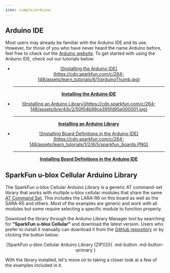 ```yaml
---
icon: simple/arduino
---
```


## Arduino IDE

Most users may already be familiar with the Arduino IDE and its use. However, for those of you who have never heard the name *Arduino* before, feel free to check out the [Arduino website](https://www.arduino.cc/en/Guide/HomePage). To get started with using the Arduino IDE, check out our tutorials below:


<div class="grid cards" markdown align="center">

<!-- -   <a href="https://learn.sparkfun.com/tutorials/50">
	<figure markdown>
	![What is an Arduino?](https://cdn.sparkfun.com/c/264-148/assets/3/b/6/e/b/512e66bece395f492b000000.jpg)</figure>

    ---
    **What is an Arduino?**
	</a> -->

-   <a href="https://learn.sparkfun.com/tutorials/61">
	<figure markdown>
	![Installing the Arduino IDE](https://cdn.sparkfun.com/c/264-148/assets/learn_tutorials/6/1/arduinoThumb.jpg)
	</figure>

    ---
        
    **Installing the Arduino IDE**</a>

-   <a href="https://learn.sparkfun.com/tutorials/15">
    ![Installing an Arduino Library](https://cdn.sparkfun.com/c/264-148/assets/b/e/4/b/2/50f04b99ce395fd95e000001.jpg)
	</figure>
    
    ---
    
    **Installing an Arduino Library**</a>

-   <a href="https://learn.sparkfun.com/tutorials/1265">
    <figure markdown>
	![Installing Board Definitions in the Arduino IDE](https://cdn.sparkfun.com/c/264-148/assets/learn_tutorials/1/2/6/5/sparkfun_boards.PNG)
	</figure>
    
    ---
    
    **Installing Board Definitions in the Arduino IDE**</a>

</div>

## SparkFun u-blox Cellular Arduino Library

The SparkFun u-blox Cellular Arduino Library is a generic AT command-set library that works with multiple u-blox cellular modules that share the same [AT Command Set](). This includes the LARA-R6 on this board as well as the SARA-R5 and others. Most of the examples are generic and work with all modules but some require selecting a specific module to function properly.

Download the library through the Arduino Library Manager tool by searching for <b>"SparkFun u-blox Cellular"</b> and download the latest version. Users who prefer to install it manually can download it from the [GitHub repository]() or by clicking the button below:

<center>
[SparkFun u-blox Cellular Arduino Library (ZIP))](){ .md-button .md-button--primary }    
</center>

With the library installed, let's move on to taking a closer look at a few of the examples included in it.